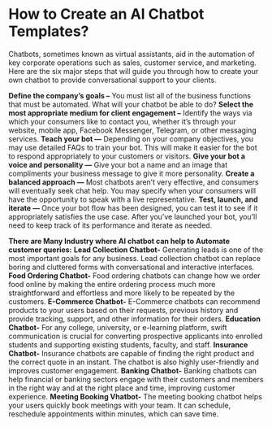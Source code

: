 # How to Create an AI Chatbot Templates?
Chatbots, sometimes known as virtual assistants, aid in the automation of key corporate operations such as sales, customer service, and marketing. Here are the six major steps that will guide you through how to create your own chatbot to provide conversational support to your clients.

**Define the company’s goals –** You must list all of the business functions that must be automated. What will your chatbot be able to do?
**Select the most appropriate medium for client engagement –** Identify the ways via which your consumers like to contact you, whether it’s through your website, mobile app, Facebook Messenger, Telegram, or other messaging services.
**Teach your bot —** Depending on your company objectives, you may use detailed FAQs to train your bot. This will make it easier for the bot to respond appropriately to your customers or visitors.
**Give your bot a voice and personality —** Give your bot a name and an image that compliments your business message to give it more personality.
**Create a balanced approach —** Most chatbots aren’t very effective, and consumers will eventually seek chat help. You may specify when your consumers will have the opportunity to speak with a live representative.
**Test, launch, and iterate —** Once your bot flow has been designed, you can test it to see if it appropriately satisfies the use case. After you’ve launched your bot, you’ll need to keep track of its performance and iterate as needed.

**There are Many Industry where AI chatbot can help to Automate customer queries:**
**Lead Collection Chatbot-** Generating leads is one of the most important goals for any business. Lead collection chatbot can replace boring and cluttered forms with conversational and interactive interfaces.
**Food Ordering Chatbot-** Food ordering chatbots can change how we order food online by making the entire ordering process much more straightforward and effortless and more likely to be repeated by the customers.
**E-Commerce Chatbot-** E-Commerce chatbots can recommend products to your users based on their requests, previous history and provide tracking, support, and other information for their orders.
**Education Chatbot-** For any college, university, or e-learning platform, swift communication is crucial for converting prospective applicants into enrolled students and supporting existing students, faculty, and staff.
**Insurance Chatbot-** Insurance chatbots are capable of finding the right product and the correct quote in an instant. The chatbot is also highly user-friendly and improves customer engagement.
**Banking Chatbot-** Banking chatbots can help financial or banking sectors engage with their customers and members in the right way and at the right place and time, improving customer experience.
**Meeting Booking Vhatbot-** The meeting booking chatbot helps your users quickly book meetings with your team. It can schedule, reschedule appointments within minutes, which can save time.
